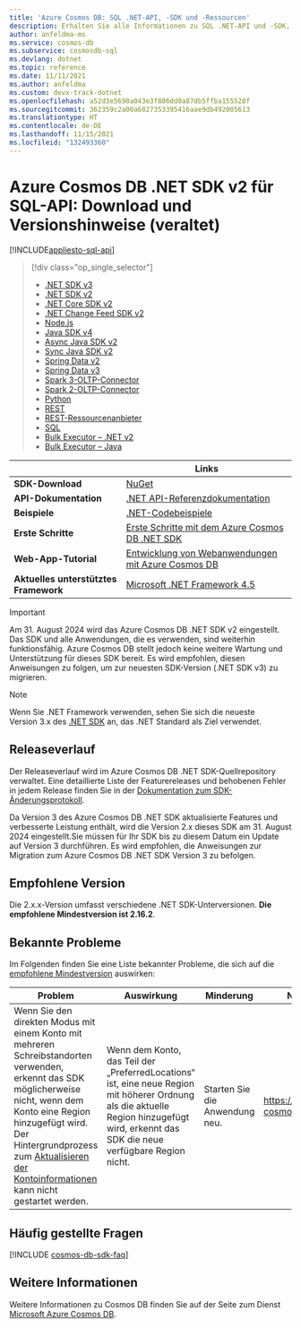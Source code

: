 ```yaml
---
title: 'Azure Cosmos DB: SQL .NET-API, -SDK und -Ressourcen'
description: Erhalten Sie alle Informationen zu SQL .NET-API und -SDK, einschließlich Veröffentlichungsterminen, Deaktivierungsterminen und Änderungen an den einzelnen Versionen des Azure Cosmos DB .NET SDK.
author: anfeldma-ms
ms.service: cosmos-db
ms.subservice: cosmosdb-sql
ms.devlang: dotnet
ms.topic: reference
ms.date: 11/11/2021
ms.author: anfeldma
ms.custom: devx-track-dotnet
ms.openlocfilehash: a52d3e5690a043e3f886dd0a87db5ffba155528f
ms.sourcegitcommit: 362359c2a00a6827353395416aae9db492005613
ms.translationtype: HT
ms.contentlocale: de-DE
ms.lasthandoff: 11/15/2021
ms.locfileid: "132493360"
---
```

# <a name="azure-cosmos-db-net-sdk-v2-for-sql-api-download-and-release-notes-deprecated"></a>Azure Cosmos DB .NET SDK v2 für SQL-API: Download und Versionshinweise (veraltet)
[!INCLUDE[appliesto-sql-api](../includes/appliesto-sql-api.md)]

> [!div class="op_single_selector"]
> * [.NET SDK v3](sql-api-sdk-dotnet-standard.md)
> * [.NET SDK v2](sql-api-sdk-dotnet.md)
> * [.NET Core SDK v2](sql-api-sdk-dotnet-core.md)
> * [.NET Change Feed SDK v2](sql-api-sdk-dotnet-changefeed.md)
> * [Node.js](sql-api-sdk-node.md)
> * [Java SDK v4](sql-api-sdk-java-v4.md)
> * [Async Java SDK v2](sql-api-sdk-async-java.md)
> * [Sync Java SDK v2](sql-api-sdk-java.md)
> * [Spring Data v2](sql-api-sdk-java-spring-v2.md)
> * [Spring Data v3](sql-api-sdk-java-spring-v3.md)
> * [Spark 3-OLTP-Connector](sql-api-sdk-java-spark-v3.md)
> * [Spark 2-OLTP-Connector](sql-api-sdk-java-spark.md)
> * [Python](sql-api-sdk-python.md)
> * [REST](/rest/api/cosmos-db/)
> * [REST-Ressourcenanbieter](/rest/api/cosmos-db-resource-provider/)
> * [SQL](sql-query-getting-started.md)
> * [Bulk Executor – .NET v2](sql-api-sdk-bulk-executor-dot-net.md)
> * [Bulk Executor – Java](sql-api-sdk-bulk-executor-java.md)

| | Links |
|---|---|
|**SDK-Download**|[NuGet](https://www.nuget.org/packages/Microsoft.Azure.DocumentDB/)|
|**API-Dokumentation**|[.NET API-Referenzdokumentation](/dotnet/api/overview/azure/cosmosdb)|
|**Beispiele**|[.NET-Codebeispiele](https://github.com/Azure/azure-cosmos-dotnet-v2/tree/master/samples)|
|**Erste Schritte**|[Erste Schritte mit dem Azure Cosmos DB .NET SDK](sql-api-get-started.md)|
|**Web-App-Tutorial**|[Entwicklung von Webanwendungen mit Azure Cosmos DB](sql-api-dotnet-application.md)|
|**Aktuelles unterstütztes Framework**|[Microsoft .NET Framework 4.5](https://www.microsoft.com/download/details.aspx?id=30653)|

> [!IMPORTANT]
> Am 31. August 2024 wird das Azure Cosmos DB .NET SDK v2 eingestellt. Das SDK und alle Anwendungen, die es verwenden, sind weiterhin funktionsfähig. Azure Cosmos DB stellt jedoch keine weitere Wartung und Unterstützung für dieses SDK bereit. Es wird empfohlen, diesen Anweisungen zu folgen, um zur neuesten SDK-Version (.NET SDK v3) zu migrieren.
>

> [!NOTE]
> Wenn Sie .NET Framework verwenden, sehen Sie sich die neueste Version 3.x des [.NET SDK](sql-api-sdk-dotnet-standard.md) an, das .NET Standard als Ziel verwendet.

## <a name="release-history"></a><a name="release-history"></a> Releaseverlauf

Der Releaseverlauf wird im Azure Cosmos DB .NET SDK-Quellrepository verwaltet. Eine detaillierte Liste der Featurereleases und behobenen Fehler in jedem Release finden Sie in der [Dokumentation zum SDK-Änderungsprotokoll](https://github.com/Azure/azure-cosmos-dotnet-v2/blob/master/changelog.md).

Da Version 3 des Azure Cosmos DB .NET SDK aktualisierte Features und verbesserte Leistung enthält, wird die Version 2.x dieses SDK am 31. August 2024 eingestellt.Sie müssen für Ihr SDK bis zu diesem Datum ein Update auf Version 3 durchführen. Es wird empfohlen, die Anweisungen zur Migration zum Azure Cosmos DB .NET SDK Version 3 zu befolgen.

## <a name="recommended-version"></a><a name="recommended-version"></a> Empfohlene Version

Die 2.x.x-Version umfasst verschiedene .NET SDK-Unterversionen. **Die empfohlene Mindestversion ist 2.16.2**.

## <a name="known-issues"></a><a name="known-issues"></a> Bekannte Probleme

Im Folgenden finden Sie eine Liste bekannter Probleme, die sich auf die [empfohlene Mindestversion](#recommended-version) auswirken:

| Problem | Auswirkung | Minderung | Nachverfolgungslink |
| --- | --- | --- | --- |
| Wenn Sie den direkten Modus mit einem Konto mit mehreren Schreibstandorten verwenden, erkennt das SDK möglicherweise nicht, wenn dem Konto eine Region hinzugefügt wird. Der Hintergrundprozess zum [Aktualisieren der Kontoinformationen](troubleshoot-sdk-availability.md#adding-a-region-to-an-account) kann nicht gestartet werden. |Wenn dem Konto, das Teil der „PreferredLocations“ ist, eine neue Region mit höherer Ordnung als die aktuelle Region hinzugefügt wird, erkennt das SDK die neue verfügbare Region nicht. |Starten Sie die Anwendung neu. |https://github.com/Azure/azure-cosmos-dotnet-v2/issues/852 |

## <a name="faq"></a>Häufig gestellte Fragen

[!INCLUDE [cosmos-db-sdk-faq](../includes/cosmos-db-sdk-faq.md)]

## <a name="see-also"></a>Weitere Informationen

Weitere Informationen zu Cosmos DB finden Sie auf der Seite zum Dienst [Microsoft Azure Cosmos DB](https://azure.microsoft.com/services/cosmos-db/).
